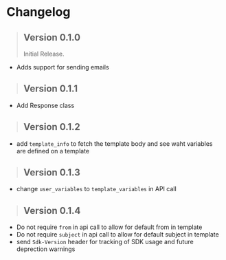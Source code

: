 # Changelog

> ## Version 0.1.0
> Initial Release.

* Adds support for sending emails

> ## Version 0.1.1

* Add Response class

> ## Version 0.1.2

* add `template_info` to fetch the template body and see waht variables are defined on a template

> ## Version 0.1.3

* change `user_variables` to `template_variables` in API call

> ## Version 0.1.4

* Do not require `from` in api call to allow for default from in template
* Do not require `subject` in api call to allow for default subject in template
* send `Sdk-Version` header for tracking of SDK usage and future deprection warnings
